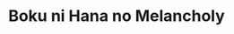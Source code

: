 --- 
title: "Boku ni Hana no Melancholy"
publishdate: "2019-7-18T16:48:46+02:00"
src: "https://365manga.net/manga/boku-ni-hana-no-melancholy"
image: "https://data.365manga.net/images/thumbnails/6947-boku-ni-hana-no-melancholy.jpg"
description: "From ShoujoHearts: When Hana was a child visiting her mother's grave, she got to know a young boy named Yuzuru. He was Hana's first love. When she heard that he ended up moving away, she thought that it wouldn't be possible to see him anymore, but...?"
---